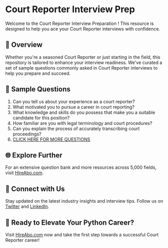 # Court Reporter Interview Prep

Welcome to the Court Reporter Interview Preparation ! This resource is designed to help you ace your Court Reporter interviews with confidence.

## 🚀 Overview

Whether you're a seasoned Court Reporter or just starting in the field, this repository is tailored to enhance your interview readiness. We've curated a set of sample questions commonly asked in Court Reporter interviews to help you prepare and succeed.

## 📝 Sample Questions

1. Can you tell us about your experience as a court reporter?
2. What motivated you to pursue a career in court reporting?
3. What knowledge and skills do you possess that make you a suitable candidate for this position?
4. How familiar are you with legal terminology and court procedures?
5. Can you explain the process of accurately transcribing court proceedings?
6. [CLICK HERE FOR MORE QUESTIONS](https://hireabo.com/job/9_0_40/Court%20Reporter)

## 🌐 Explore Further

For an extensive question bank and more resources across 5,000 fields, visit [HireAbo.com](https://www.hireabo.com).

## 📱 Connect with Us

Stay updated on the latest industry insights and interview tips. Follow us on [Twitter](https://twitter.com/hireabo) and [LinkedIn](https://www.linkedin.com/in/hire-abo-3609972a8/).

## 🚀 Ready to Elevate Your Python Career?

Visit [HireAbo.com](https://www.hireabo.com) now and take the first step towards a successful Court Reporter career!